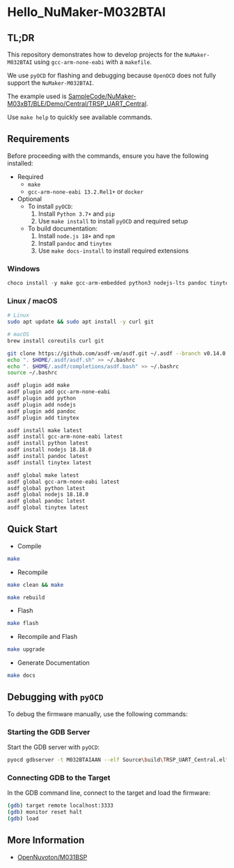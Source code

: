 # Hello_NuMaker-M032BTAI

## TL;DR

This repository demonstrates how to develop projects for the
`NuMaker-M032BTAI` using `gcc-arm-none-eabi` with a `makefile`.

We use `pyOCD` for flashing and debugging because `OpenOCD` does not
fully support the `NuMaker-M032BTAI`.

The example used is
[SampleCode/NuMaker-M03xBT/BLE/Demo/Central/TRSP_UART_Central](https://github.com/OpenNuvoton/M031BSP/tree/master/SampleCode/NuMaker-M03xBT/BLE/Demo/Central/TRSP_UART_Central).

Use `make help` to quickly see available commands.

## Requirements

Before proceeding with the commands, ensure you have the following
installed:

- Required
  - `make`
  - `gcc-arm-none-eabi 13.2.Rel1+` or `docker`
- Optional
  - To install `pyOCD`:
    1.  Install `Python 3.7+` and `pip`
    2.  Use `make install` to install `pyOCD` and required setup
  - To build documentation:
    1.  Install `node.js 18+` and `npm`
    2.  Install `pandoc` and `tinytex`
    3.  Use `make docs-install` to install required extensions

### Windows

``` powershell
choco install -y make gcc-arm-embedded python3 nodejs-lts pandoc tinytex
```

### Linux / macOS

``` bash
# Linux
sudo apt update && sudo apt install -y curl git
```

``` bash
# macOS
brew install coreutils curl git
```

``` bash
git clone https://github.com/asdf-vm/asdf.git ~/.asdf --branch v0.14.0
echo ". $HOME/.asdf/asdf.sh" >> ~/.bashrc
echo ". $HOME/.asdf/completions/asdf.bash" >> ~/.bashrc
source ~/.bashrc
```

``` bash
asdf plugin add make
asdf plugin add gcc-arm-none-eabi
asdf plugin add python
asdf plugin add nodejs
asdf plugin add pandoc
asdf plugin add tinytex
```

``` bash
asdf install make latest
asdf install gcc-arm-none-eabi latest
asdf install python latest
asdf install nodejs 18.18.0
asdf install pandoc latest
asdf install tinytex latest
```

``` bash
asdf global make latest
asdf global gcc-arm-none-eabi latest
asdf global python latest
asdf global nodejs 18.18.0
asdf global pandoc latest
asdf global tinytex latest
```

## Quick Start

- Compile

``` bash
make
```

- Recompile

``` bash
make clean && make
```

``` bash
make rebuild
```

- Flash

``` bash
make flash
```

- Recompile and Flash

``` bash
make upgrade
```

- Generate Documentation

``` bash
make docs
```

## Debugging with `pyOCD`

To debug the firmware manually, use the following commands:

### Starting the GDB Server

Start the GDB server with `pyOCD`:

``` bash
pyocd gdbserver -t M032BTAIAAN --elf Source\build\TRSP_UART_Central.elf
```

### Connecting GDB to the Target

In the GDB command line, connect to the target and load the firmware:

``` bash
(gdb) target remote localhost:3333
(gdb) monitor reset halt
(gdb) load
```

## More Information

- [OpenNuvoton/M031BSP](https://github.com/OpenNuvoton/M031BSP)
